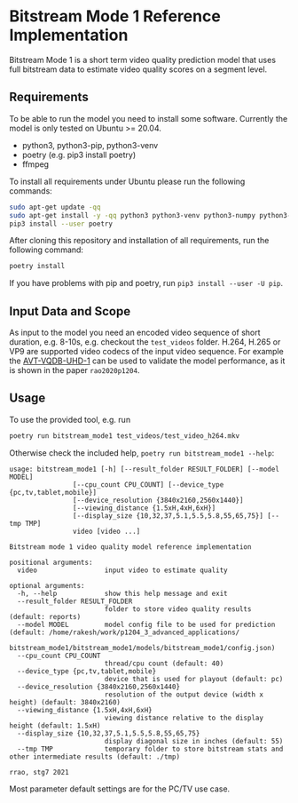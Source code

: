 # Bitstream Mode 1 Reference Implementation
Bitstream Mode 1 is a short term video quality prediction model that uses full bitstream data to estimate video quality scores on a segment level.

## Requirements
To be able to run the model you need to install some software.
Currently the model is only tested on Ubuntu >= 20.04.

* python3, python3-pip, python3-venv
* poetry (e.g. pip3 install poetry)
* ffmpeg

To install all requirements under Ubuntu please run the following commands:

```bash
sudo apt-get update -qq
sudo apt-get install -y -qq python3 python3-venv python3-numpy python3-pip git ffmpeg
pip3 install --user poetry
```

After cloning this repository and installation of all requirements, run the following command:

```bash
poetry install
```

If you have problems with pip and poetry, run `pip3 install --user -U pip`.

## Input Data and Scope

As input to the model you need an encoded video sequence of short duration, e.g. 8-10s, e.g. checkout the `test_videos` folder.
H.264, H.265 or VP9 are supported video codecs of the input video sequence.
For example the [AVT-VQDB-UHD-1](https://github.com/Telecommunication-Telemedia-Assessment/AVT-VQDB-UHD-1) can be used to validate the model performance, as it is shown in the paper `rao2020p1204`.

## Usage
To use the provided tool, e.g. run
```bash
poetry run bitstream_mode1 test_videos/test_video_h264.mkv
```

Otherwise check the included help, `poetry run bitstream_mode1 --help`:
```
usage: bitstream_mode1 [-h] [--result_folder RESULT_FOLDER] [--model MODEL] 
                [--cpu_count CPU_COUNT] [--device_type {pc,tv,tablet,mobile}] 
                [--device_resolution {3840x2160,2560x1440}]
                [--viewing_distance {1.5xH,4xH,6xH}] 
                [--display_size {10,32,37,5.1,5.5,5.8,55,65,75}] [--tmp TMP]
                video [video ...]

Bitstream mode 1 video quality model reference implementation

positional arguments:
  video                 input video to estimate quality

optional arguments:
  -h, --help            show this help message and exit
  --result_folder RESULT_FOLDER
                        folder to store video quality results (default: reports)
  --model MODEL         model config file to be used for prediction (default: /home/rakesh/work/p1204_3_advanced_applications/
                        bitstream_mode1/bitstream_mode1/models/bitstream_mode1/config.json)
  --cpu_count CPU_COUNT
                        thread/cpu count (default: 40)
  --device_type {pc,tv,tablet,mobile}
                        device that is used for playout (default: pc)
  --device_resolution {3840x2160,2560x1440}
                        resolution of the output device (width x height) (default: 3840x2160)
  --viewing_distance {1.5xH,4xH,6xH}
                        viewing distance relative to the display height (default: 1.5xH)
  --display_size {10,32,37,5.1,5.5,5.8,55,65,75}
                        display diagonal size in inches (default: 55)
  --tmp TMP             temporary folder to store bitstream stats and other intermediate results (default: ./tmp)

rrao, stg7 2021

```

Most parameter default settings are for the PC/TV use case.